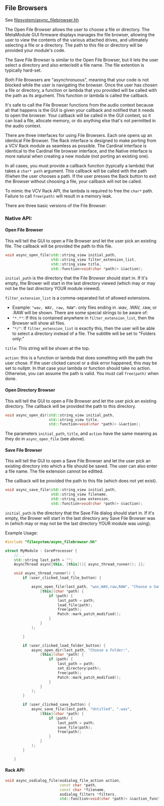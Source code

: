 ## File Browsers

See [filesystem/async_filebrowser.hh](../core-interface/filesystem/async_filebrowser.hh)

The Open File Browser allows the user to choose a file or directory. The MetaModule
GUI firmware displays manages the file browser, allowing the user to view the 
contents of the various attached drives, and ultimately selecting a file or a directory.
The path to this file or directory will be provided your module's code.

The Save File Browser is similar to the Open File Browser, but it lets the user select a directory
and also enter/edit a file name. The file extention is typically hard-set.

Both File Browsers are "asynchronuous", meaning that your code is not blocked while
the user is navigating the browser. Once the user has chosen a file or directory,
a function or lambda that you provided will be called with the path as its argument.
This function or lambda is called the callback.

It's safe to call the File Browser functions from the audio context because all
that happens is the GUI is given your callback and notified that it needs to
open the browser. Your callback will be called in the GUI context, so it can
load a file, allocate memory, or do anything else that's not permitted in the
audio context.

There are three interfaces for using File Browsers. Each one opens up an identical 
File Browser. The Rack interface is designed to make porting from a VCV Rack
module as seamless as possible. The Cardinal interface is identical to the
Cardinal file browser interface, and the Native interface is more natural when
creating a new module (not porting an existing one).

In all cases, you must provide a callback function (typically a lambda) that
takes a `char* path` argument. This callback will be called with the path if/when
the user chooses a path. If the user presses the Back button to exit the Browser
without choosing a file, your callback will not be called.

To mimic the VCV Rack API, the lambda is required to free the `char*` path.
Failure to call `free(path)` will result in a memory leak.

There are three basic versions of the File Browser:

### Native API:

#### Open File Browser

This will tell the GUI to open a File Browser and let the user pick an existing file. 
The callback will be provided the path to this file.


```c++
void async_open_file(std::string_view initial_path,
					 std::string_view filter_extension_list,
					 std::string_view title,
					 std::function<void(char *path)> &&action);
```

`initial_path` is the directory that the File Browser should start in.
If it's empty, the Brower will start in the last directory viewed (which may or may not 
be the last directory YOUR module viewed).

`filter_extension_list` is a comma-separated list of allowed extensions. 
  - Example: `"wav, WAV, raw, RAW"`: only files ending in .wav, .WAV, .raw, or
    .RAW will be shown.
There are some special strings to be aware of:
  - `"*.*"`: If this is contained anywhere in `filter_extension_list`, then the
    Browser will show all files.
  - `"*/"`: If `filter_extension_list` is exactly this, then the user will be
    able to select a directory instead of a file. The subtitle will be set to
    "Folders only:"

`title`: This string will be shown at the top.

`action`: this is a function or lambda that does something with the path the
user chose. If the user clicked cancel or a disk error happened, this may be
set to nullptr. In that case your lambda or function should take no action.
Otherwise, you can assume the path is valid. You must call `free(path)` when
done.


#### Open Directory Browser

This will tell the GUI to open a File Browser and let the user pick an existing directory.
The callback will be provided the path to this directory.

```c++
void async_open_dir(std::string_view initial_path, 
                    std::string_view title, 
                    std::function<void(char *path)> &&action);
```

The parameters `initial_path`, `title`, and `action` have the same meaning as they do in `async_open_file` (see above).


#### Save File Browser

This will tell the GUI to open a Save File Browser and let the user pick an
existing directory into which a file should be saved. The user can also enter a
file name. The file extension cannot be editted.

The callback will be provided the path to this file (which does not yet exist).

```c++
void async_save_file(std::string_view initial_path,
					 std::string_view filename,
					 std::string_view extension,
					 std::function<void(char *path)> &&action);
```

`initial_path` is the directory that the Save File dialog should start in.
If it's empty, the Brower will start in the last directory any Save File Browser was in (which may or may not 
be the last directory YOUR module was using).

Example Usage:

```c++
#include "filesystem/async_filebrowser.hh"

struct MyModule : CoreProcessor {
    //...
    std::string last_path = "";
    AsyncThread async{this, [this](){ async_thread_runner(); }};

    void async_thread_runner() {
        if (user_clicked_load_file_button) {

            async_open_file(last_path, "wav,WAV,raw,RAW", "Choose a Sample File", 
                [this](char *path) {
                    if (path) {
                        last_path = path;
                        load_file(path);
                        free(path);
                        Patch::mark_patch_modified();
                    }
                }
            );

        }

        if (user_clicked_load_folder_button) {
            async_open_dir(last_path, "Choose a Folder:", 
                [this](char *path) {
                    if (path) {
                        last_path = path;
                        set_directory(path);
                        free(path);
                        Patch::mark_patch_modified();
                    }
                }
            );
        }

        if (user_clicked_save_button) {
            async_save_file(last_path, "Untitled", ".wav",
                [this](char *path) {
                    if (path) {
                        last_path = path;
                        save_file(path);
                        free(path);
                    }
                }
            );
        }

    }

```


#### Rack API:

```c++
void async_osdialog_file(osdialog_file_action action,
						 const char *path,
						 const char *filename,
						 osdialog_filters *filters,
						 std::function<void(char *path)> &&action_function);
```


